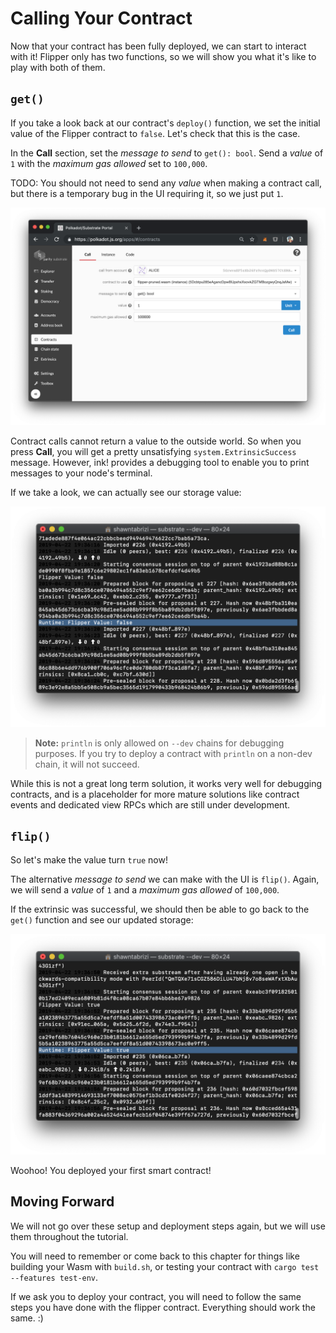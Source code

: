 Calling Your Contract
===

Now that your contract has been fully deployed, we can start to interact with it! Flipper only has two functions, so we will show you what it's like to play with both of them.

## `get()`

If you take a look back at our contract's `deploy()` function, we set the initial value of the Flipper contract to `false`. Let's check that this is the case.

In the **Call** section, set the _message to send_ to `get(): bool`. Send a _value_ of `1` with the _maximum gas allowed_ set to `100,000`.

TODO: You should not need to send any _value_ when making a contract call, but there is a temporary bug in the UI requiring it, so we just put `1`.

![An image of the Contracts call page](./assets/flipper-call-page.png)

Contract calls cannot return a value to the outside world. So when you press **Call**, you will get a pretty unsatisfying `system.ExtrinsicSuccess` message. However, ink! provides a debugging tool to enable you to print messages to your node's terminal.

If we take a look, we can actually see our storage value:

![An image of println in the terminal for Flipper with false](./assets/flipper-println-false.png)

> **Note:** `println` is only allowed on `--dev` chains for debugging purposes. If you try to deploy a contract with `println` on a non-dev chain, it will not succeed.

While this is not a great long term solution, it works very well for debugging contracts, and is a placeholder for more mature solutions like contract events and dedicated view RPCs which are still under development.

## `flip()`

So let's make the value turn `true` now!

The alternative _message to send_ we can make with the UI is `flip()`. Again, we will send a _value_ of `1` and a _maximum gas allowed_ of `100,000`.

If the extrinsic was successful, we should then be able to go back to the `get()` function and see our updated storage:

![An image of println in the terminal for Flipper with true](./assets/flipper-println-true.png)

Woohoo! You deployed your first smart contract!

## Moving Forward

We will not go over these setup and deployment steps again, but we will use them throughout the tutorial.

You will need to remember or come back to this chapter for things like building your Wasm with `build.sh`, or testing your contract with `cargo test --features test-env`.

If we ask you to deploy your contract, you will need to follow the same steps you have done with the flipper contract. Everything should work the same. :)
